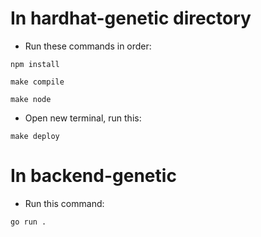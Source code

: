 # In hardhat-genetic directory
- Run these commands in order:
```
npm install
```
```
make compile
```
```
make node
```

- Open new terminal, run this:
```
make deploy
```

# In backend-genetic
- Run this command:
```
go run .
```

